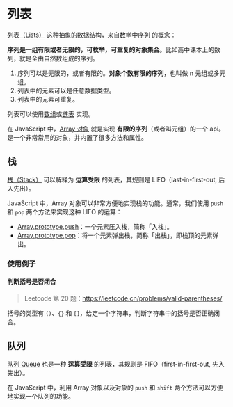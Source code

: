 # 列表

[列表（Lists）](https://en.wikipedia.org/wiki/List_(abstract_data_type)#:~:text=In%20computer%20science%2C%20a%20list,may%20occur%20more%20than%20once.) 这种抽象的数据结构，来自数学中[序列](https://en.wikipedia.org/wiki/Sequence) 的概念：

**序列是一组有限或者无限的，可枚举，可重复的对象集合**。比如高中课本上的数列，就是全由自然数组成的序列。

1. 序列可以是无限的，或者有限的。**对象个数有限的序列**，也叫做 n 元组或多元组。
2. 列表中的元素可以是任意数据类型。
3. 列表中的元素可重复。

列表可以使用[数组]()或[链表]() 实现。

在 JavaScript 中，[Array 对象](https://developer.mozilla.org/en-US/docs/Web/JavaScript/Reference/Global_Objects/Array) 就是实现 **有限的序列**（或者叫元组）的一个 api。是一个非常常用的对象，并内置了很多方法和属性。

## 栈

[栈（Stack）](https://en.wikipedia.org/wiki/Stack_(abstract_data_type)) 可以解释为 **运算受限** 的列表，其规则是 LIFO（last-in-first-out, 后入先出）。

JavaScript 中，Array 对象可以非常方便地实现栈的功能。通常，我们使用 `push` 和 `pop` 两个方法来实现这种 LIFO 的运算：

+ [Array.prototype.push](https://developer.mozilla.org/en-US/docs/Web/JavaScript/Reference/Global_Objects/Array/push)：一个元素压入栈，简称「入栈」。
+ [Array.prototype.pop](https://developer.mozilla.org/en-US/docs/Web/JavaScript/Reference/Global_Objects/Array/pop)：将一个元素弹出栈，简称「出栈」，即栈顶的元素弹出。

### 使用例子

#### 判断括号是否闭合

> Leetcode 第 20 题：https://leetcode.cn/problems/valid-parentheses/

括号的类型有 `()`、`{}` 和 `[]`，给定一个字符串，判断字符串中的括号是否正确闭合。

## 队列

[队列 Queue](https://en.wikipedia.org/wiki/Queue_(abstract_data_type)) 也是一种 **运算受限** 的列表，其规则是 FIFO（first-in-first-out, 先入先出）。

在 JavaScript 中，利用 Array 对象以及对象的 `push` 和 `shift` 两个方法可以方便地实现一个队列的功能。
